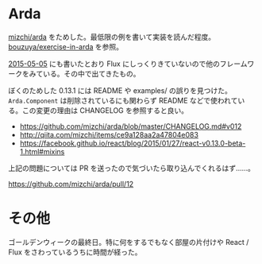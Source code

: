 # Arda

[mizchi/arda][] をためした。最低限の例を書いて実装を読んだ程度。[bouzuya/exercise-in-arda][] を参照。

[2015-05-05][] にも書いたとおり Flux にしっくりきていないので他のフレームワークをみている。その中で出てきたもの。

ぼくのためした 0.13.1 には README や examples/ の誤りを見つけた。`Arda.Component` は削除されているにも関わらず README などで使われている。この変更の理由は CHANGELOG を参照すると良い。

- https://github.com/mizchi/arda/blob/master/CHANGELOG.md#v012
- http://qiita.com/mizchi/items/ce9a128aa2a47804e083
- https://facebook.github.io/react/blog/2015/01/27/react-v0.13.0-beta-1.html#mixins

上記の問題については PR を送ったので気づいたら取り込んでくれるはず……。

https://github.com/mizchi/arda/pull/12

# その他

ゴールデンウィークの最終日。特に何をするでもなく部屋の片付けや React / Flux をさわっているうちに時間が経った。

[bouzuya/exercise-in-arda]: https://github.com/bouzuya/exercise-in-arda
[mizchi/arda]: https://github.com/mizchi/arda
[2015-05-05]: https://blog.bouzuya.net/2015/05/05/
